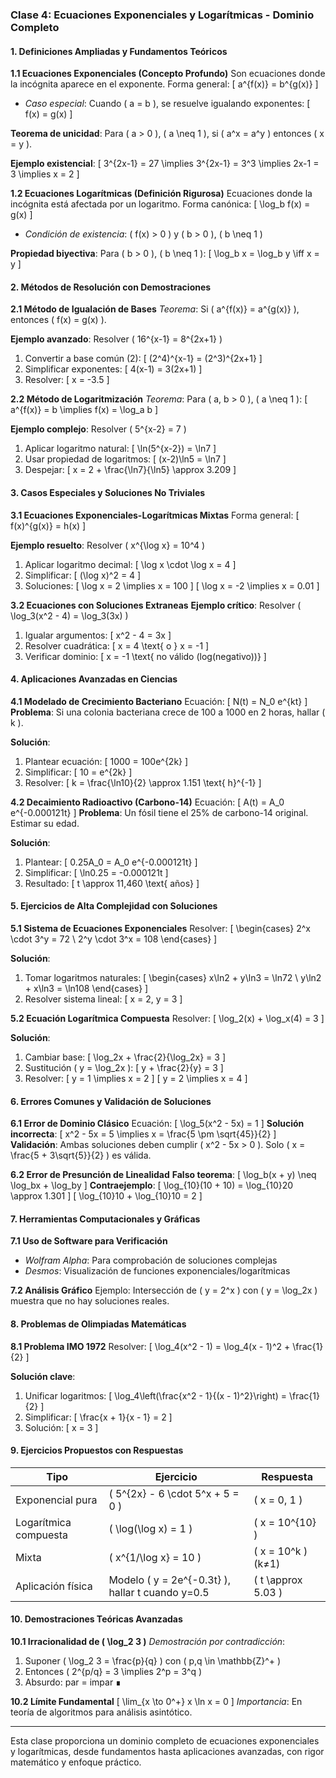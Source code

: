 ### **Clase 4: Ecuaciones Exponenciales y Logarítmicas - Dominio Completo**

#### **1. Definiciones Ampliadas y Fundamentos Teóricos**

**1.1 Ecuaciones Exponenciales (Concepto Profundo)**
Son ecuaciones donde la incógnita aparece en el exponente. Forma general:
\[ a^{f(x)} = b^{g(x)} \]
- *Caso especial*: Cuando \( a = b \), se resuelve igualando exponentes:
\[ f(x) = g(x) \]

**Teorema de unicidad**: Para \( a > 0 \), \( a \neq 1 \), si \( a^x = a^y \) entonces \( x = y \).

**Ejemplo existencial**:
\[ 3^{2x-1} = 27 \implies 3^{2x-1} = 3^3 \implies 2x-1 = 3 \implies x = 2 \]

**1.2 Ecuaciones Logarítmicas (Definición Rigurosa)**
Ecuaciones donde la incógnita está afectada por un logaritmo. Forma canónica:
\[ \log_b f(x) = g(x) \]
- *Condición de existencia*: \( f(x) > 0 \) y \( b > 0 \), \( b \neq 1 \)

**Propiedad biyectiva**: Para \( b > 0 \), \( b \neq 1 \):
\[ \log_b x = \log_b y \iff x = y \]

#### **2. Métodos de Resolución con Demostraciones**

**2.1 Método de Igualación de Bases**
*Teorema*: Si \( a^{f(x)} = a^{g(x)} \), entonces \( f(x) = g(x) \).

**Ejemplo avanzado**:
Resolver \( 16^{x-1} = 8^{2x+1} \)
1. Convertir a base común (2):
\[ (2^4)^{x-1} = (2^3)^{2x+1} \]
2. Simplificar exponentes:
\[ 4(x-1) = 3(2x+1) \]
3. Resolver:
\[ x = -3.5 \]

**2.2 Método de Logaritmización**
*Teorema*: Para \( a, b > 0 \), \( a \neq 1 \):
\[ a^{f(x)} = b \implies f(x) = \log_a b \]

**Ejemplo complejo**:
Resolver \( 5^{x-2} = 7 \)
1. Aplicar logaritmo natural:
\[ \ln(5^{x-2}) = \ln7 \]
2. Usar propiedad de logaritmos:
\[ (x-2)\ln5 = \ln7 \]
3. Despejar:
\[ x = 2 + \frac{\ln7}{\ln5} \approx 3.209 \]

#### **3. Casos Especiales y Soluciones No Triviales**

**3.1 Ecuaciones Exponenciales-Logarítmicas Mixtas**
Forma general:
\[ f(x)^{g(x)} = h(x) \]

**Ejemplo resuelto**:
Resolver \( x^{\log x} = 10^4 \)
1. Aplicar logaritmo decimal:
\[ \log x \cdot \log x = 4 \]
2. Simplificar:
\[ (\log x)^2 = 4 \]
3. Soluciones:
\[ \log x = 2 \implies x = 100 \]
\[ \log x = -2 \implies x = 0.01 \]

**3.2 Ecuaciones con Soluciones Extraneas**
**Ejemplo crítico**:
Resolver \( \log_3(x^2 - 4) = \log_3(3x) \)
1. Igualar argumentos:
\[ x^2 - 4 = 3x \]
2. Resolver cuadrática:
\[ x = 4 \text{ o } x = -1 \]
3. Verificar dominio:
\[ x = -1 \text{ no válido (log(negativo))} \]

#### **4. Aplicaciones Avanzadas en Ciencias**

**4.1 Modelado de Crecimiento Bacteriano**
Ecuación:
\[ N(t) = N_0 e^{kt} \]
**Problema**: Si una colonia bacteriana crece de 100 a 1000 en 2 horas, hallar \( k \).

**Solución**:
1. Plantear ecuación:
\[ 1000 = 100e^{2k} \]
2. Simplificar:
\[ 10 = e^{2k} \]
3. Resolver:
\[ k = \frac{\ln10}{2} \approx 1.151 \text{ h}^{-1} \]

**4.2 Decaimiento Radioactivo (Carbono-14)**
Ecuación:
\[ A(t) = A_0 e^{-0.000121t} \]
**Problema**: Un fósil tiene el 25% de carbono-14 original. Estimar su edad.

**Solución**:
1. Plantear:
\[ 0.25A_0 = A_0 e^{-0.000121t} \]
2. Simplificar:
\[ \ln0.25 = -0.000121t \]
3. Resultado:
\[ t \approx 11,460 \text{ años} \]

#### **5. Ejercicios de Alta Complejidad con Soluciones**

**5.1 Sistema de Ecuaciones Exponenciales**
Resolver:
\[
\begin{cases}
2^x \cdot 3^y = 72 \\
2^y \cdot 3^x = 108
\end{cases}
\]

**Solución**:
1. Tomar logaritmos naturales:
\[
\begin{cases}
x\ln2 + y\ln3 = \ln72 \\
y\ln2 + x\ln3 = \ln108
\end{cases}
\]
2. Resolver sistema lineal:
\[ x = 2, y = 3 \]

**5.2 Ecuación Logarítmica Compuesta**
Resolver:
\[ \log_2(x) + \log_x(4) = 3 \]

**Solución**:
1. Cambiar base:
\[ \log_2x + \frac{2}{\log_2x} = 3 \]
2. Sustitución \( y = \log_2x \):
\[ y + \frac{2}{y} = 3 \]
3. Resolver:
\[ y = 1 \implies x = 2 \]
\[ y = 2 \implies x = 4 \]

#### **6. Errores Comunes y Validación de Soluciones**

**6.1 Error de Dominio Clásico**
Ecuación:
\[ \log_5(x^2 - 5x) = 1 \]
**Solución incorrecta**:
\[ x^2 - 5x = 5 \implies x = \frac{5 \pm \sqrt{45}}{2} \]
**Validación**:
Ambas soluciones deben cumplir \( x^2 - 5x > 0 \). Solo \( x = \frac{5 + 3\sqrt{5}}{2} \) es válida.

**6.2 Error de Presunción de Linealidad**
**Falso teorema**:
\[ \log_b(x + y) \neq \log_bx + \log_by \]
**Contraejemplo**:
\[ \log_{10}(10 + 10) = \log_{10}20 \approx 1.301 \]
\[ \log_{10}10 + \log_{10}10 = 2 \]

#### **7. Herramientas Computacionales y Gráficas**

**7.1 Uso de Software para Verificación**
- *Wolfram Alpha*: Para comprobación de soluciones complejas
- *Desmos*: Visualización de funciones exponenciales/logarítmicas

**7.2 Análisis Gráfico**
Ejemplo: Intersección de \( y = 2^x \) con \( y = \log_2x \) muestra que no hay soluciones reales.

#### **8. Problemas de Olimpiadas Matemáticas**

**8.1 Problema IMO 1972**
Resolver:
\[ \log_4(x^2 - 1) = \log_4(x - 1)^2 + \frac{1}{2} \]

**Solución clave**:
1. Unificar logaritmos:
\[ \log_4\left(\frac{x^2 - 1}{(x - 1)^2}\right) = \frac{1}{2} \]
2. Simplificar:
\[ \frac{x + 1}{x - 1} = 2 \]
3. Solución:
\[ x = 3 \]

#### **9. Ejercicios Propuestos con Respuestas**

| **Tipo**                | **Ejercicio**                              | **Respuesta**          |
|-------------------------|-------------------------------------------|------------------------|
| Exponencial pura        | \( 5^{2x} - 6 \cdot 5^x + 5 = 0 \)        | \( x = 0, 1 \)         |
| Logarítmica compuesta   | \( \log(\log x) = 1 \)                    | \( x = 10^{10} \)      |
| Mixta                   | \( x^{1/\log x} = 10 \)                   | \( x = 10^k \) (k≠1)   |
| Aplicación física       | Modelo \( y = 2e^{-0.3t} \), hallar t cuando y=0.5 | \( t \approx 5.03 \) |

#### **10. Demostraciones Teóricas Avanzadas**

**10.1 Irracionalidad de \( \log_2 3 \)**
*Demostración por contradicción*:
1. Suponer \( \log_2 3 = \frac{p}{q} \) con \( p,q \in \mathbb{Z}^+ \)
2. Entonces \( 2^{p/q} = 3 \implies 2^p = 3^q \)
3. Absurdo: par = impar ∎

**10.2 Límite Fundamental**
\[ \lim_{x \to 0^+} x \ln x = 0 \]
*Importancia*: En teoría de algoritmos para análisis asintótico.

---

Esta clase proporciona un dominio completo de ecuaciones exponenciales y logarítmicas, desde fundamentos hasta aplicaciones avanzadas, con rigor matemático y enfoque práctico.